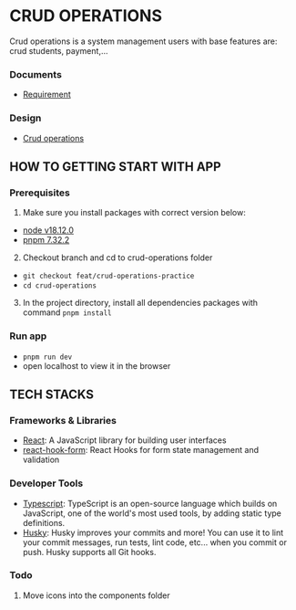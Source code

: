 # CRUD OPERATIONS

Crud operations is a system management users with base features are: crud students, payment,...

### Documents

- [Requirement](https://docs.google.com/document/d/1ZRrRazIHFuGrfIa_zIM4kk9Irpu00fOdRTIu_nUG7R0/edit?pli=1)

### Design

- [Crud operations](<https://www.figma.com/file/1h2ESeueL00vIExorPZJjT/Crud-Operations-(Community)?type=design&node-id=0-1&mode=design&t=T8gW7yBstuHRBtzh-0>)

## HOW TO GETTING START WITH APP

### Prerequisites

1. Make sure you install packages with correct version below:

- [node v18.12.0](https://nodejs.org/en/)
- [pnpm 7.32.2](https://pnpm.io/)

2. Checkout branch and cd to crud-operations folder

- `git checkout feat/crud-operations-practice`
- `cd crud-operations`

3. In the project directory, install all dependencies packages with command `pnpm install`

### Run app

- `pnpm run dev`
- open localhost to view it in the browser

## TECH STACKS

### Frameworks & Libraries

- [React](https://reactjs.org/): A JavaScript library for building user interfaces
- [react-hook-form](https://react-hook-form.com/): React Hooks for form state management and validation

### Developer Tools

- [Typescript](https://www.typescriptlang.org/): TypeScript is an open-source language which builds on JavaScript, one of the world's most used tools, by adding static type definitions.
- [Husky](https://typicode.github.io/): Husky improves your commits and more! You can use it to lint your commit messages, run tests, lint code, etc... when you commit or push. Husky supports all Git hooks.

### Todo

1. Move icons into the components folder
